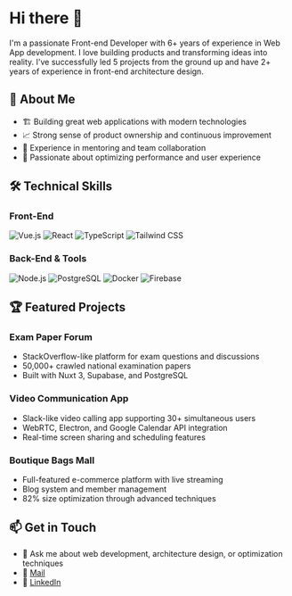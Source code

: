 # Hi there 👋 

I'm a passionate Front-end Developer with 6+ years of experience in Web App development. I love building products and transforming ideas into reality. I've successfully led 5 projects from the ground up and have 2+ years of experience in front-end architecture design.

## 🚀 About Me
- 🏗️ Building great web applications with modern technologies
- 📈 Strong sense of product ownership and continuous improvement
- 🤝 Experience in mentoring and team collaboration
- 🌟 Passionate about optimizing performance and user experience

## 🛠️ Technical Skills

### Front-End
![Vue.js](https://img.shields.io/badge/-Vue.js-4FC08D?style=flat-square&logo=vue.js&logoColor=white)
![React](https://img.shields.io/badge/-React-61DAFB?style=flat-square&logo=react&logoColor=black)
![TypeScript](https://img.shields.io/badge/-TypeScript-3178C6?style=flat-square&logo=typescript&logoColor=white)
![Tailwind CSS](https://img.shields.io/badge/-Tailwind_CSS-38B2AC?style=flat-square&logo=tailwind-css&logoColor=white)

### Back-End & Tools
![Node.js](https://img.shields.io/badge/-Node.js-339933?style=flat-square&logo=node.js&logoColor=white)
![PostgreSQL](https://img.shields.io/badge/-PostgreSQL-336791?style=flat-square&logo=postgresql&logoColor=white)
![Docker](https://img.shields.io/badge/-Docker-2496ED?style=flat-square&logo=docker&logoColor=white)
![Firebase](https://img.shields.io/badge/-Firebase-FFCA28?style=flat-square&logo=firebase&logoColor=black)

## 🏆 Featured Projects

### Exam Paper Forum
- StackOverflow-like platform for exam questions and discussions
- 50,000+ crawled national examination papers
- Built with Nuxt 3, Supabase, and PostgreSQL

### Video Communication App
- Slack-like video calling app supporting 30+ simultaneous users
- WebRTC, Electron, and Google Calendar API integration
- Real-time screen sharing and scheduling features

### Boutique Bags Mall
- Full-featured e-commerce platform with live streaming
- Blog system and member management
- 82% size optimization through advanced techniques

## 📫 Get in Touch
- 💬 Ask me about web development, architecture design, or optimization techniques
- 📧 [Mail](ke13ro@gmail.com)
- 🔗 [LinkedIn](https://www.linkedin.com/in/eric-liao-754b07b3/)

<!---
![Your GitHub stats](https://github-readme-stats.vercel.app/api?username=kero13ro&show_icons=true&theme=dracula)
-->

